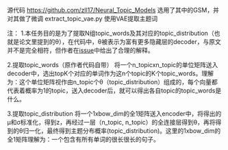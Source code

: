 源代码 https://github.com/zll17/Neural_Topic_Models
选用了其中的GSM，并对其做了微调
extract_topic_vae.py
使用VAE提取主题词

注：
1.本任务目的是为了提取N组topic_words及其对应的topic_distribution（也就是论文里提到的θ），在代码中，θ被表示为富有更多隐藏层的decoder，与原文并不是完全相符，但作者在[issue](https://github.com/zll17/Neural_Topic_Models/issues/8)中给出了合理的解释。

2.提取topic_words（原作者代码自带）
将一个n_topicxn_topic的单位矩阵送入decoder中，选出topK个对应的单词作为这n个topic的K个topic_words。理解为：这个单位矩阵视作由n_topic个θ（topic_distribution）组成的，每个向量都代表着概率为1的topic，送入decoder后，就可以得出各自topic的topic_words是什么。

3.提取topic_distribution
将一个1xbow_dim的全1矩阵送入encoder中，将得出的μ和σ标准化，得到z，再经过一层（n_topic, n_topic）的全连接层得到θ，再将得到的θ归一化，最终得到主题分布概率(topic_distribution)。这里的1xbow_dim的全1矩阵理解为：一个包含有所有单词的很长很长的句子。